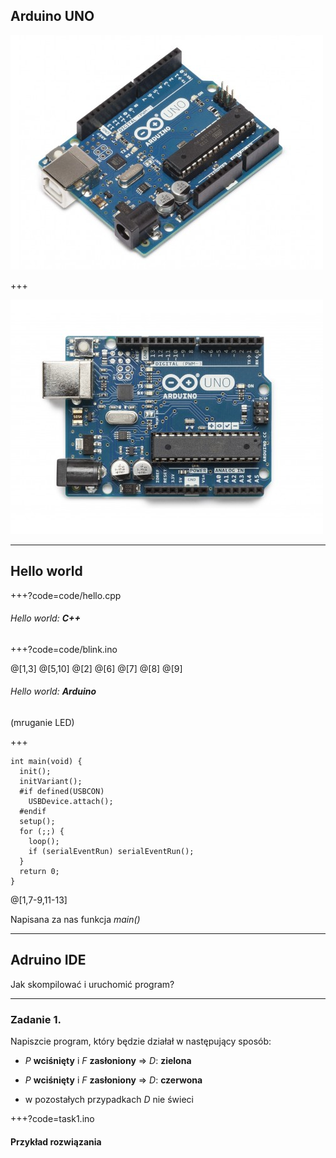 ## Arduino UNO

![](img/uno_angle.jpg)

+++

![](img/uno.jpg)

---

## Hello world

+++?code=code/hello.cpp

###### Hello world: **C++**

+++?code=code/blink.ino

@[1,3]
@[5,10]
@[2]
@[6]
@[7]
@[8]
@[9]

###### Hello world: **Arduino**

(mruganie LED)

+++

```
int main(void) {
  init();
  initVariant();
  #if defined(USBCON)
    USBDevice.attach();
  #endif
  setup();
  for (;;) {
    loop();
    if (serialEventRun) serialEventRun();
  }
  return 0;
}
```

@[1,7-9,11-13]

Napisana za nas funkcja *main()*

---

## Adruino IDE

Jak skompilować i uruchomić program?

---

### Zadanie 1.

Napiszcie program, który będzie działał w następujący sposób:

* *P* **wciśnięty** i *F* **zasłoniony** => *D*: **zielona**

* *P* **wciśnięty** i *F* **zasłoniony** => *D*: **czerwona**

* w pozostałych przypadkach *D* nie świeci

+++?code=task1.ino

#### Przykład rozwiązania

